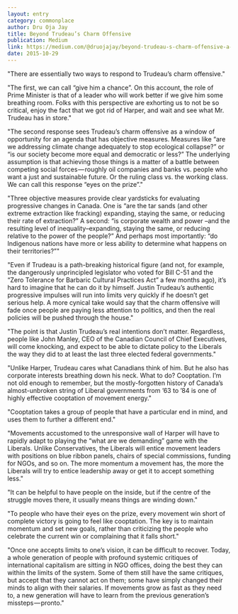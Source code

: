 ```yaml
---
layout: entry
category: commonplace
author: Dru Oja Jay
title: Beyond Trudeau’s Charm Offensive
publication: Medium
link: https://medium.com/@druojajay/beyond-trudeau-s-charm-offensive-a-social-movement-guide-to-cooptation-7141acbc74f3
date: 2015-10-29
---
```


"There are essentially two ways to respond to Trudeau’s charm offensive."

"The first, we can call “give him a chance”. On this account, the role of Prime Minister is that of a leader who will work better if we give him some breathing room. Folks with this perspective are exhorting us to not be so critical, enjoy the fact that we got rid of Harper, and wait and see what Mr. Trudeau has in store."

"The second response sees Trudeau’s charm offensive as a window of opportunity for an agenda that has objective measures. Measures like “are we addressing climate change adequately to stop ecological collapse?” or “is our society become more equal and democratic or less?” The underlying assumption is that achieving those things is a matter of a battle between competing social forces — roughly oil companies and banks vs. people who want a just and sustainable future. Or the ruling class vs. the working class. We can call this response “eyes on the prize”."

"Three objective measures provide clear yardsticks for evaluating progressive changes in Canada. One is “are the tar sands (and other extreme extraction like fracking) expanding, staying the same, or reducing their rate of extraction?” A second: “is corporate wealth and power –and the resulting level of inequality–expanding, staying the same, or reducing relative to the power of the people?” And perhaps most importantly: “do Indigenous nations have more or less ability to determine what happens on their territories?”"

"Even if Trudeau is a path-breaking historical figure (and not, for example, the dangerously unprincipled legislator who voted for Bill C-51 and the “Zero Tolerance for Barbaric Cultural Practices Act” a few months ago), it’s hard to imagine that he can do it by himself. Justin Trudeau’s authentic progressive impulses will run into limits very quickly if he doesn’t get serious help. A more cynical take would say that the charm offensive will fade once people are paying less attention to politics, and then the real policies will be pushed through the house."

"The point is that Justin Trudeau’s real intentions don’t matter. Regardless, people like John Manley, CEO of the Canadian Council of Chief Executives, will come knocking, and expect to be able to dictate policy to the Liberals the way they did to at least the last three elected federal governments."

"Unlike Harper, Trudeau cares what Canadians think of him. But he also has corporate interests breathing down his neck. What to do? Cooptation. I’m not old enough to remember, but the mostly-forgotten history of Canada’s almost-unbroken string of Liberal governments from ’63 to ’84 is one of highly effective cooptation of movement energy."

"Cooptation takes a group of people that have a particular end in mind, and uses them to further a different end."

"Movements accustomed to the unresponsive wall of Harper will have to rapidly adapt to playing the “what are we demanding” game with the Liberals. Unlike Conservatives, the Liberals will entice movement leaders with positions on blue ribbon panels, chairs of special commissions, funding for NGOs, and so on. The more momentum a movement has, the more the Liberals will try to entice leadership away or get it to accept something less."

"It can be helpful to have people on the inside, but if the centre of the struggle moves there, it usually means things are winding down."

"To people who have their eyes on the prize, every movement win short of complete victory is going to feel like cooptation. The key is to maintain momentum and set new goals, rather than criticizing the people who celebrate the current win or complaining that it falls short."

"Once one accepts limits to one’s vision, it can be difficult to recover. Today, a whole generation of people with profound systemic critiques of international capitalism are sitting in NGO offices, doing the best they can within the limits of the system. Some of them still have the same critiques, but accept that they cannot act on them; some have simply changed their minds to align with their salaries. If movements grow as fast as they need to, a new generation will have to learn from the previous generation’s missteps — pronto."